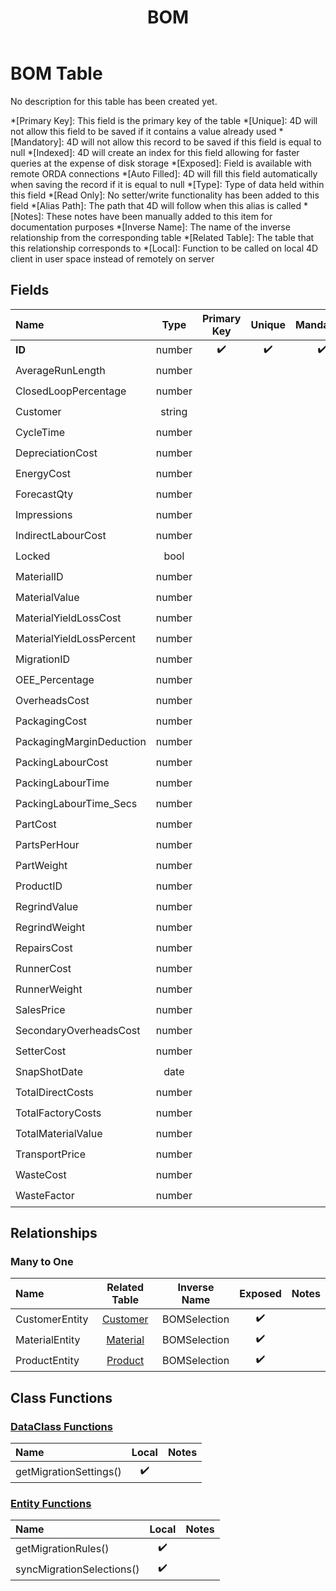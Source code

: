 ﻿---
layout: default
title: BOM
parent: Tables
---
# BOM Table
No description for this table has been created yet.

*[Primary Key]: This field is the primary key of the table
*[Unique]: 4D will not allow this field to be saved if it contains a value already used
*[Mandatory]: 4D will not allow this record to be saved if this field is equal to null
*[Indexed]: 4D will create an index for this field allowing for faster queries at the expense of disk storage
*[Exposed]: Field is available with remote ORDA connections
*[Auto Filled]: 4D will fill this field automatically when saving the record if it is equal to null
*[Type]: Type of data held within this field
*[Read Only]: No setter/write functionality has been added to this field
*[Alias Path]: The path that 4D will follow when this alias is called
*[Notes]: These notes have been manually added to this item for documentation purposes
*[Inverse Name]: The name of the inverse relationship from the corresponding table
*[Related Table]: The table that this relationship corresponds to
*[Local]: Function to be called on local 4D client in user space instead of remotely on server
## Fields

|Name|Type|Primary Key|Unique|Mandatory|Indexed|Exposed|Auto Filled|Notes|
|:---|:---:|:---:|:---:|:---:|:---:|:---:|:---:|:---:|
|**ID**|number|✔️|✔️|✔️|✔️|✔️|✔️||
|AverageRunLength|number|||||✔️|||
|ClosedLoopPercentage|number|||||✔️|||
|Customer|string||||✔️|✔️|||
|CycleTime|number|||||✔️|||
|DepreciationCost|number|||||✔️|||
|EnergyCost|number|||||✔️|||
|ForecastQty|number|||||✔️|||
|Impressions|number|||||✔️|||
|IndirectLabourCost|number|||||✔️|||
|Locked|bool||||✔️|✔️|||
|MaterialID|number||||✔️|✔️|||
|MaterialValue|number|||||✔️|||
|MaterialYieldLossCost|number|||||✔️|||
|MaterialYieldLossPercent|number|||||✔️|||
|MigrationID|number|||||✔️|||
|OEE_Percentage|number|||||✔️|||
|OverheadsCost|number|||||✔️|||
|PackagingCost|number|||||✔️|||
|PackagingMarginDeduction|number|||||✔️|||
|PackingLabourCost|number|||||✔️|||
|PackingLabourTime|number|||||✔️|||
|PackingLabourTime_Secs|number|||||✔️|||
|PartCost|number|||||✔️|||
|PartsPerHour|number|||||✔️|||
|PartWeight|number|||||✔️|||
|ProductID|number||||✔️|✔️|||
|RegrindValue|number|||||✔️|||
|RegrindWeight|number|||||✔️|||
|RepairsCost|number|||||✔️|||
|RunnerCost|number|||||✔️|||
|RunnerWeight|number|||||✔️|||
|SalesPrice|number|||||✔️|||
|SecondaryOverheadsCost|number|||||✔️|||
|SetterCost|number|||||✔️|||
|SnapShotDate|date||||✔️|✔️|||
|TotalDirectCosts|number|||||✔️|||
|TotalFactoryCosts|number|||||✔️|||
|TotalMaterialValue|number|||||✔️|||
|TransportPrice|number|||||✔️|||
|WasteCost|number|||||✔️|||
|WasteFactor|number|||||✔️|||

## Relationships
### Many to One

|Name|Related Table|Inverse Name|Exposed|Notes|
|:---|:---:|:---:|:---:|:---:|
|CustomerEntity|[Customer](Customer.md)|BOMSelection|✔️||
|MaterialEntity|[Material](Material.md)|BOMSelection|✔️||
|ProductEntity|[Product](Product.md)|BOMSelection|✔️||

## Class Functions

### [DataClass Functions](https://github.com/synthotec/SynthoTec-4D/blob/main/Project/Sources/Classes/BOM.4dm)

|Name|Local|Notes|
|:---|:---:|:---:|
|getMigrationSettings()|✔️||

### [Entity Functions](https://github.com/synthotec/SynthoTec-4D/blob/main/Project/Sources/Classes/BOMEntity.4dm)

|Name|Local|Notes|
|:---|:---:|:---:|
|getMigrationRules()|✔️||
|syncMigrationSelections()|✔️||